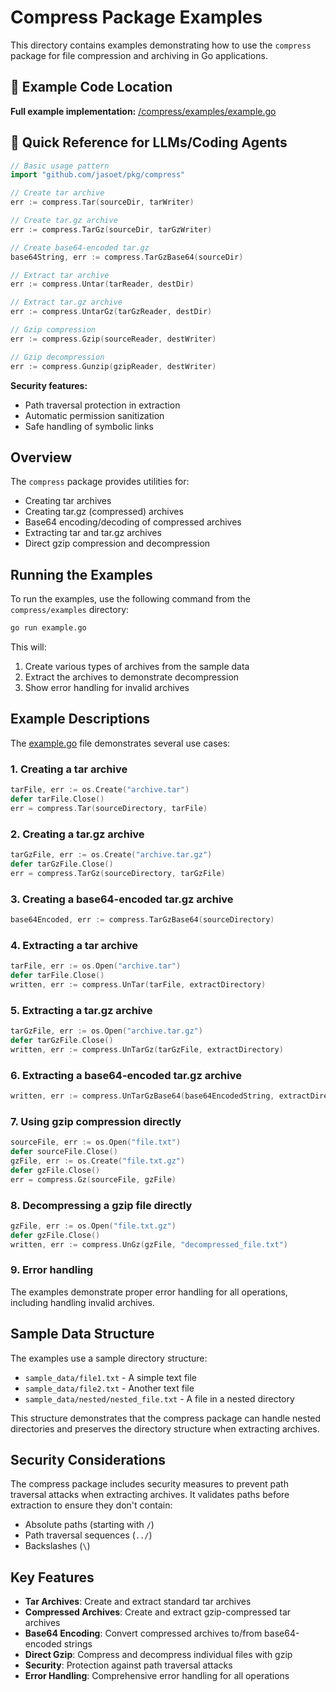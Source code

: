 # Compress Package Examples

This directory contains examples demonstrating how to use the `compress` package for file compression and archiving in Go applications.

## 📍 Example Code Location

**Full example implementation:** [/compress/examples/example.go](https://github.com/jasoet/pkg/blob/main/compress/examples/example.go)

## 🚀 Quick Reference for LLMs/Coding Agents

```go
// Basic usage pattern
import "github.com/jasoet/pkg/compress"

// Create tar archive
err := compress.Tar(sourceDir, tarWriter)

// Create tar.gz archive
err := compress.TarGz(sourceDir, tarGzWriter)

// Create base64-encoded tar.gz
base64String, err := compress.TarGzBase64(sourceDir)

// Extract tar archive
err := compress.Untar(tarReader, destDir)

// Extract tar.gz archive
err := compress.UntarGz(tarGzReader, destDir)

// Gzip compression
err := compress.Gzip(sourceReader, destWriter)

// Gzip decompression
err := compress.Gunzip(gzipReader, destWriter)
```

**Security features:**
- Path traversal protection in extraction
- Automatic permission sanitization
- Safe handling of symbolic links

## Overview

The `compress` package provides utilities for:
- Creating tar archives
- Creating tar.gz (compressed) archives
- Base64 encoding/decoding of compressed archives
- Extracting tar and tar.gz archives
- Direct gzip compression and decompression

## Running the Examples

To run the examples, use the following command from the `compress/examples` directory:

```bash
go run example.go
```

This will:
1. Create various types of archives from the sample data
2. Extract the archives to demonstrate decompression
3. Show error handling for invalid archives

## Example Descriptions

The [example.go](https://github.com/jasoet/pkg/blob/main/compress/examples/example.go) file demonstrates several use cases:

### 1. Creating a tar archive

```go
tarFile, err := os.Create("archive.tar")
defer tarFile.Close()
err = compress.Tar(sourceDirectory, tarFile)
```

### 2. Creating a tar.gz archive

```go
tarGzFile, err := os.Create("archive.tar.gz")
defer tarGzFile.Close()
err = compress.TarGz(sourceDirectory, tarGzFile)
```

### 3. Creating a base64-encoded tar.gz archive

```go
base64Encoded, err := compress.TarGzBase64(sourceDirectory)
```

### 4. Extracting a tar archive

```go
tarFile, err := os.Open("archive.tar")
defer tarFile.Close()
written, err := compress.UnTar(tarFile, extractDirectory)
```

### 5. Extracting a tar.gz archive

```go
tarGzFile, err := os.Open("archive.tar.gz")
defer tarGzFile.Close()
written, err := compress.UnTarGz(tarGzFile, extractDirectory)
```

### 6. Extracting a base64-encoded tar.gz archive

```go
written, err := compress.UnTarGzBase64(base64EncodedString, extractDirectory)
```

### 7. Using gzip compression directly

```go
sourceFile, err := os.Open("file.txt")
defer sourceFile.Close()
gzFile, err := os.Create("file.txt.gz")
defer gzFile.Close()
err = compress.Gz(sourceFile, gzFile)
```

### 8. Decompressing a gzip file directly

```go
gzFile, err := os.Open("file.txt.gz")
defer gzFile.Close()
written, err := compress.UnGz(gzFile, "decompressed_file.txt")
```

### 9. Error handling

The examples demonstrate proper error handling for all operations, including handling invalid archives.

## Sample Data Structure

The examples use a sample directory structure:
- `sample_data/file1.txt` - A simple text file
- `sample_data/file2.txt` - Another text file
- `sample_data/nested/nested_file.txt` - A file in a nested directory

This structure demonstrates that the compress package can handle nested directories and preserves the directory structure when extracting archives.

## Security Considerations

The compress package includes security measures to prevent path traversal attacks when extracting archives. It validates paths before extraction to ensure they don't contain:
- Absolute paths (starting with `/`)
- Path traversal sequences (`../`)
- Backslashes (`\`)

## Key Features

- **Tar Archives**: Create and extract standard tar archives
- **Compressed Archives**: Create and extract gzip-compressed tar archives
- **Base64 Encoding**: Convert compressed archives to/from base64-encoded strings
- **Direct Gzip**: Compress and decompress individual files with gzip
- **Security**: Protection against path traversal attacks
- **Error Handling**: Comprehensive error handling for all operations